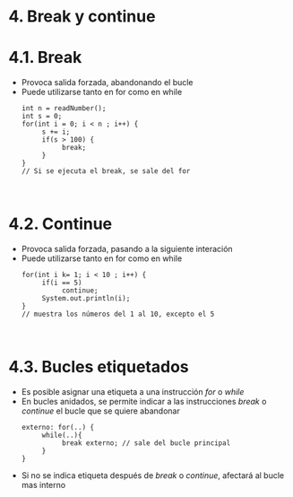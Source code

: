 # 4. Break y continue

# 4.1. Break

- Provoca salida forzada, abandonando el bucle
- Puede utilizarse tanto en for como en while
  ```
  int n = readNumber();
  int s = 0;
  for(int i = 0; i < n ; i++) {
       s += i;
       if(s > 100) {
            break;
       }
  }
  // Si se ejecuta el break, se sale del for
  ```

<br>

# 4.2. Continue

- Provoca salida forzada, pasando a la siguiente interación
- Puede utilizarse tanto en for como en while
  ```
  for(int i k= 1; i < 10 ; i++) {
       if(i == 5)
            continue;
       System.out.println(i);
  }
  // muestra los números del 1 al 10, excepto el 5
  ```

<br>

# 4.3. Bucles etiquetados

- Es posible asignar una etiqueta a una instrucción _for_ o _while_
- En bucles anidados, se permite indicar a las instrucciones _break_ o _continue_ el bucle que se quiere abandonar
  ```
  externo: for(..) {
       while(..){
            break externo; // sale del bucle principal
       }
  }
  ```
- Si no se indica etiqueta después de _break_ o _continue_, afectará al bucle mas interno
